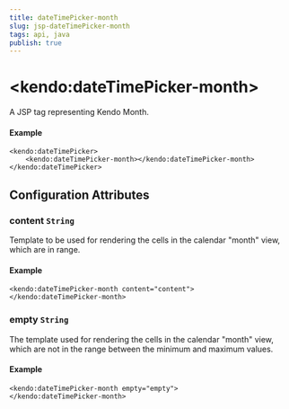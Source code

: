 ```yaml
---
title: dateTimePicker-month
slug: jsp-dateTimePicker-month
tags: api, java
publish: true
---
```


# \<kendo:dateTimePicker-month\>
A JSP tag representing Kendo Month.

#### Example
    <kendo:dateTimePicker>
        <kendo:dateTimePicker-month></kendo:dateTimePicker-month>
    </kendo:dateTimePicker>


## Configuration Attributes


### content `String`

Template to be used for rendering the cells in the calendar "month" view, which are in range.

#### Example
    <kendo:dateTimePicker-month content="content">
    </kendo:dateTimePicker-month>



### empty `String`

The template used for rendering the cells in the calendar "month" view, which are not in the range between
the minimum and maximum values.

#### Example
    <kendo:dateTimePicker-month empty="empty">
    </kendo:dateTimePicker-month>



